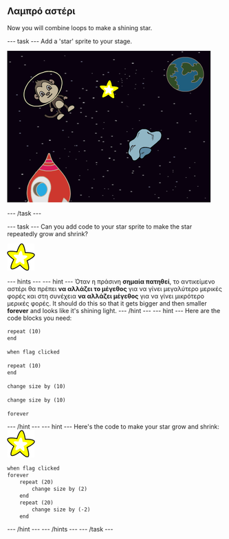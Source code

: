 ## Λαμπρό αστέρι

Now you will combine loops to make a shining star.

\--- task \--- Add a 'star' sprite to your stage.

![Προσθέτοντας ένα αντικείμενο αστέρι](images/space-star-sprite.png)

\--- /task \---

\--- task \--- Can you add code to your star sprite to make the star repeatedly grow and shrink?

![Δοκιμάζοντας ένα φωτεινό αστέρι](images/sprite-star.png)

\--- hints \--- \--- hint \--- Όταν η πράσινη **σημαία πατηθεί**, το αντικείμενο αστέρι θα πρέπει **να αλλάζει το μέγεθος** για να γίνει μεγαλύτερο μερικές φορές και στη συνέχεια **να αλλάζει μέγεθος** για να γίνει μικρότερο μερικές φορές. It should do this so that it gets bigger and then smaller **forever** and looks like it's shining light. \--- /hint \--- \--- hint \--- Here are the code blocks you need:

```blocks3
repeat (10)
end

when flag clicked

repeat (10)
end

change size by (10)

change size by (10)

forever
```

\--- /hint \--- \--- hint \--- Here's the code to make your star grow and shrink: ![Star sprite](images/sprite-star.png)

```blocks3
when flag clicked
forever
    repeat (20)
        change size by (2)
    end
    repeat (20)
        change size by (-2)
    end

```

\--- /hint \--- \--- /hints \--- \--- /task \---